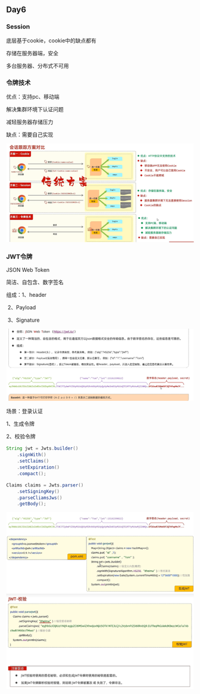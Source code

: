 ## Day6

### Session

底层基于cookie，cookie中的缺点都有

存储在服务器端，安全

多台服务器、分布式不可用

### 令牌技术

优点：支持pc、移动端

解决集群环境下认证问题

减轻服务器存储压力

缺点：需要自己实现

![会话跟踪](img/会话跟踪.png)



### JWT令牌

JSON Web Token

简洁、自包含、数字签名

组成：1、header

​		   2、Payload

​		   3、Signature

![JWT](img/JWT.png)

场景：登录认证

1、生成令牌

2、校验令牌

```java
String jwt = Jwts.builder()
    .signWith()
    .setClaims()
    .setExpiration()
    .compact();
```



```java
Claims claims = Jwts.parser()
    .setSigningKey()
    .parseCliamsJws()
    .getBody();
```

![Jwt生成](img/Jwt生成.png)![Jwt解析](img/Jwt解析.png)